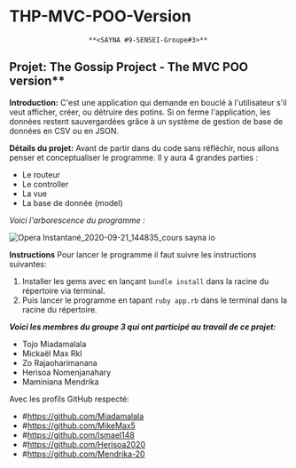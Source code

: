 # THP-MVC-POO-Version

						**<SAYNA #9-SENSEI-Groupe#3>**
			   

## Projet: The Gossip Project - The MVC POO version**

**Introduction:**
C'est une application qui demande en bouclé à l'utilisateur s'il veut afficher, créer, ou détruire des potins. Si on ferme l'application, les données restent sauvergardées grâce à un système de gestion de base de données en CSV ou en JSON.

**Détails du projet:**
Avant de partir dans du code sans réfléchir, nous allons penser et conceptualiser le programme. Il y aura 4 grandes parties :

-   Le routeur
-   Le controller
-   La vue
-   La base de donnée (model)


*Voici l'arborescence du programme :*

![Opera Instantané_2020-09-21_144835_cours sayna io](https://user-images.githubusercontent.com/68474669/93763459-01961000-fc01-11ea-93e2-fc8d93ed0c32.png)


**Instructions**
 Pour lancer le programme il faut suivre les instructions suivantes:

 1. Installer les gems avec en lançant  `bundle install`  dans la racine du répertoire via terminal.
 2. Puis lancer le programme en tapant `ruby app.rb` dans le terminal dans la racine du répertoire.

***Voici les membres du groupe 3 qui ont participé au travail de ce projet:***
 - Tojo Miadamalala
 - Mickaël Max Rkl
 - Zo Rajaoharimanana
 - Herisoa Nomenjanahary
 - Maminiana Mendrika

Avec les profils GitHub respecté:
 - #https://github.com/Miadamalala
 - #https://github.com/MikeMax5
 - #https://github.com/Ismael148
 - #https://github.com/Herisoa2020
 - #https://github.com/Mendrika-20


